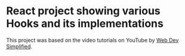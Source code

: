 # React project showing various Hooks and its implementations

This project was based on the video tutorials on YouTube by [Web Dev Simplified](https://www.youtube.com/playlist?list=PLZlA0Gpn_vH8EtggFGERCwMY5u5hOjf-h).